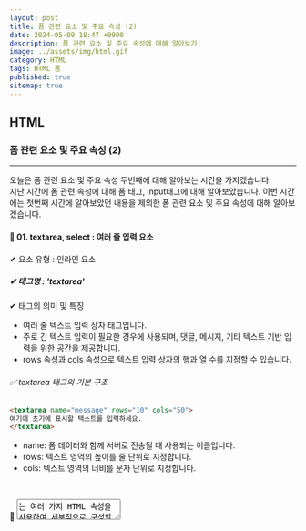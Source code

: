 ```yaml
---
layout: post
title: 폼 관련 요소 및 주요 속성 (2)
date: 2024-05-09 18:47 +0900
description: 폼 관련 요소 및 주요 속성에 대해 알아보기!
image: ../assets/img/html.gif
category: HTML
tags: HTML 폼
published: true
sitemap: true
---
```


## HTML

### 폼 관련 요소 및 주요 속성 (2)

<hr>

오늘은 폼 관련 요소 및 주요 속성 두번째에 대해 알아보는 시간을 가지겠습니다. <br>
지난 시간에 폼 관련 속성에 대해 폼 태그, input태그에 대해 알아보았습니다.
이번 시간에는 첫번째 시간에 알아보았던 내용을 제외한 폼 관련 요소 및 주요 속성에 대해 알아보겠습니다. 

#### 🎈 01. textarea, select : 여러 줄 입력 요소
✔ 요소 유형 : 인라인 요소 <br>

##### ✔ 태그명 : 'textarea' <br>
✔ 태그의 의미 및 특징 <br>
- 여러 줄 텍스트 입력 상자 태그입니다.<br>
- 주로 긴 텍스트 입력이 필요한 경우에 사용되며, 댓글, 메시지, 기타 텍스트 기반 입력을 위한 공간을 제공합니다.<br>
- rows 속성과 cols 속성으로 텍스트 입력 상자의 행과 열 수를 지정할 수 있습니다.<br>


###### ✅ textarea 태그의 기본 구조
````html
<textarea name="message" rows="10" cols="50">
여기에 초기에 표시할 텍스트를 입력하세요.
</textarea>
````
- name: 폼 데이터와 함께 서버로 전송될 때 사용되는 이름입니다.<br>
- rows: 텍스트 영역의 높이를 줄 단위로 지정합니다. <br>
- cols: 텍스트 영역의 너비를 문자 단위로 지정합니다. <br>

<br>

👀 <textarea>는 여러 가지 HTML 속성을 사용하여 세부적으로 구성할 수 있습니다. <br>
<br>
- placeholder: 사용자에게 입력 필드의 예상 입력을 알려줄 수 있는 안내 텍스트를 제공합니다. 입력 시작 시 텍스트가 사라집니다. <br>
- readonly: 이 속성이 설정되면 사용자는 텍스트 영역의 내용을 수정할 수 없습니다. 단지 읽기만 가능합니다.<br>
- disabled: 이 속성이 설정되면 텍스트 영역이 비활성화됩니다. 폼 제출 시 데이터도 함께 전송되지 않습니다. <br>
- maxlength: 사용자가 입력할 수 있는 최대 문자 수를 제한합니다.<br>
- required: 폼이 제출되기 전에 사용자가 반드시 텍스트 영역에 데이터를 입력해야 합니다.<br>
- autofocus: 페이지 로드 시 자동으로 이 요소에 포커스가 맞춰집니다. <br>

#### 🎈 02. select : 선택 요소

##### ✔ 태그명 : 'select' <br>
✔ 태그의 의미 및 특징 <br>
- HTML에서 사용자에게 드롭다운 목록 형태의 선택 옵션을 제공하는 폼 요소입니다. <br>
- 선택 목록 상자 태그입니다.<br>
- option 태그 외에 다른 태그는 자식 요소로 올 수 없습니다. <br>
- option 태그에 selected 속성이 정의되면 웹 페이지 실행 시 해당 option 태그가 기본 목록으로 표시됩니다. <br>

###### ✅ select 태그의 기본 구조

````html
<select name="car" id="car">
  <option value="volvo">Volvo</option>
  <option value="saab">Saab</option>
  <option value="mercedes">Mercedes</option>
  <option value="audi">Audi</option>
</select>
````

- name: 폼 데이터와 함께 서버로 전송될 때 사용되는 필드의 이름입니다.
- id: CSS 스타일링이나 JavaScript 조작을 위해 요소를 식별하는 데 사용됩니다.

<br>

#### 🎈 03. option 태그
HTML에서 'form'태그는 사용자 입력을 수집하기 위한 양식을 정의하는 데 사용되며, 여러 종류의 입력 필드와 요소들을 포함할 수 있습니다.<br>
이러한 요소들 중 하나가 'option' 태그입니다.<br>
'option' 태그는 드롭다운 목록, 리스트박스 등에서 사용자가 선택할 수 있는 개별 항목을 정의합니다. <br>이 태그는 항상 'select 또는 'datalist' 요소 내부에 위치해야 합니다.
<br>

✔ 태그의 의미 및 특징 <br>
- option 태그는 select 내부에서 개별 선택 가능한 아이템을 정의합니다. <br>
- value: 서버로 전송될 때 사용될 값입니다. value 속성이 지정되지 않은 경우, 옵션의 텍스트 내용이 값으로 사용됩니다. <br>
- selected: 이 속성이 설정되면, 페이지 로드 시 해당 옵션이 기본적으로 선택됩니다. <br>
- disabled: 옵션을 비활성화하여 사용자가 선택할 수 없게 합니다. <br>
- label: 옵션을 설명하는 더 짧고 명확한 라벨을 제공할 때 사용합니다. 일반적으로 보이는 텍스트와 다를 수 있습니다.

#### 🎈 04. option 태그
✔ 요소 유형 : 인라인 요소 <br>
✔ 태그의 의미 및 특징 <br>

- 사용자 입력 태그 `input` , `textarea` , `select` 들에 대한 제목을 